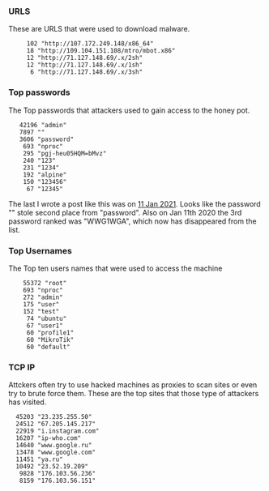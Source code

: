 ### URLS 
These are URLS that were used to download malware.
```
     102 "http://107.172.249.148/x86_64"
     18 "http://109.104.151.108/mtro/mbot.x86"
     12 "http://71.127.148.69/.x/2sh"
     12 "http://71.127.148.69/.x/1sh"
      6 "http://71.127.148.69/.x/3sh"
```

### Top passwords
The Top passwords that attackers used to gain access to the honey pot. 
```
   42196 "admin"
   7897 ""
   3606 "password"
    693 "nproc"
    295 "pgj-heu05HQM=bMvz"
    240 "123"
    231 "1234"
    192 "alpine"
    150 "123456"
     67 "12345"
```
The last I wrote a post like this was on  <a href="https://michael-meade.github.io/2021/01/11/Cowrie-Logs.html">11 Jan 2021</a>. Looks like the password "" stole second place from "password". Also on Jan 11th 2020 the 3rd password ranked was "WWG1WGA", which now has disappeared from the list. 

### Top Usernames
The Top ten users names that were used to access the machine
```
    55372 "root"
    693 "nproc"
    272 "admin"
    175 "user"
    152 "test"
     74 "ubuntu"
     67 "user1"
     60 "profile1"
     60 "MikroTik"
     60 "default"
```


### TCP IP
Attckers often try to use hacked machines as proxies to scan sites or even try to brute force them. These are the
top sites that those type of attackers has visited.

```
  45203 "23.235.255.50"
  24512 "67.205.145.217"
  22919 "i.instagram.com"
  16207 "ip-who.com"
  14640 "www.google.ru"
  13478 "www.google.com"
  11451 "ya.ru"
  10492 "23.52.19.209"
   9828 "176.103.56.236"
   8159 "176.103.56.151"
```
